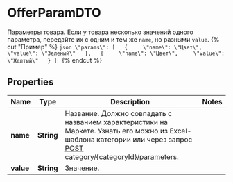 

# OfferParamDTO

Параметры товара.  Если у товара несколько значений одного параметра, передайте их с одним и тем же `name`, но разными `value`.  {% cut \"Пример\" %}  ```json \"params\": [   {     \"name\": \"Цвет\",     \"value\": \"Зеленый\"   },   {     \"name\": \"Цвет\",     \"value\": \"Желтый\"   } ] ```  {% endcut %} 

## Properties

Name | Type | Description | Notes
------------ | ------------- | ------------- | -------------
**name** | **String** | Название.  Должно совпадать с названием характеристики на Маркете. Узнать его можно из Excel-шаблона категории или через запрос [POST category/{categoryId}/parameters](../../reference/content/getCategoryContentParameters.md).  | 
**value** | **String** | Значение.  | 



